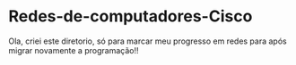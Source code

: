 # Redes-de-computadores-Cisco
Ola, criei este diretorio, só para marcar meu progresso em redes para após migrar novamente a programação!!
